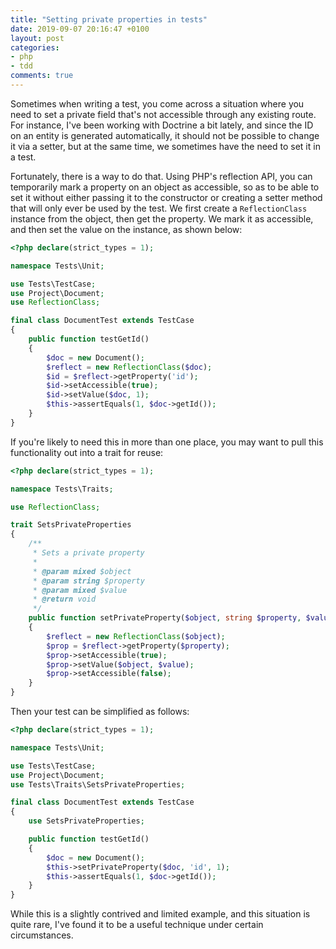```yaml
---
title: "Setting private properties in tests"
date: 2019-09-07 20:16:47 +0100
layout: post
categories:
- php
- tdd
comments: true
---
```


Sometimes when writing a test, you come across a situation where you need to set a private field that's not accessible through any existing route. For instance, I've been working with Doctrine a bit lately, and since the ID on an entity is generated automatically, it should not be possible to change it via a setter, but at the same time, we sometimes have the need to set it in a test.

Fortunately, there is a way to do that. Using PHP's reflection API, you can temporarily mark a property on an object as accessible, so as to be able to set it without either passing it to the constructor or creating a setter method that will only ever be used by the test. We first create a `ReflectionClass` instance from the object, then get the property. We mark it as accessible, and then set the value on the instance, as shown below:

```php
<?php declare(strict_types = 1);

namespace Tests\Unit;

use Tests\TestCase;
use Project\Document;
use ReflectionClass;

final class DocumentTest extends TestCase
{
    public function testGetId()
    {
        $doc = new Document();
        $reflect = new ReflectionClass($doc);
        $id = $reflect->getProperty('id');
        $id->setAccessible(true);
        $id->setValue($doc, 1);
        $this->assertEquals(1, $doc->getId());
    }
}
```

If you're likely to need this in more than one place, you may want to pull this functionality out into a trait for reuse:

```php
<?php declare(strict_types = 1);

namespace Tests\Traits;

use ReflectionClass;

trait SetsPrivateProperties
{
    /**
     * Sets a private property
     *
     * @param mixed $object
     * @param string $property
     * @param mixed $value
     * @return void
     */
    public function setPrivateProperty($object, string $property, $value)
    {
        $reflect = new ReflectionClass($object);
        $prop = $reflect->getProperty($property);
        $prop->setAccessible(true);
        $prop->setValue($object, $value);
        $prop->setAccessible(false);
    }
}
```

Then your test can be simplified as follows:

```php
<?php declare(strict_types = 1);

namespace Tests\Unit;

use Tests\TestCase;
use Project\Document;
use Tests\Traits\SetsPrivateProperties;

final class DocumentTest extends TestCase
{
    use SetsPrivateProperties;

    public function testGetId()
    {
        $doc = new Document();
        $this->setPrivateProperty($doc, 'id', 1);
        $this->assertEquals(1, $doc->getId());
    }
}
```

While this is a slightly contrived and limited example, and this situation is quite rare, I've found it to be a useful technique under certain circumstances.
